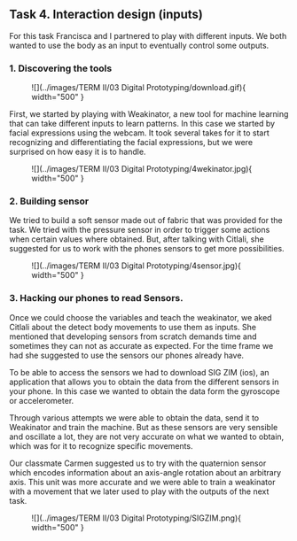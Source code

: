 ## Task 4. Interaction design (inputs)

For this task Francisca and I partnered to play with different inputs. We both wanted to use the body as an input to eventually control some outputs. 

### 1.	Discovering the tools

<figure markdown>
  ![](../images/TERM II/03 Digital Prototyping/download.gif){ width="500" } 
</figure>

First, we started by playing with Weakinator, a new tool for machine learning that can take different inputs to learn patterns. In this case we started by facial expressions using the webcam.
It took several takes for it to start recognizing and differentiating the facial expressions, but we were surprised on how easy it is to handle. 

<figure markdown>
  ![](../images/TERM II/03 Digital Prototyping/4wekinator.jpg){ width="500" } 
</figure>

### 2.	Building sensor

We tried to build a soft sensor made out of fabric that was provided for the task. We tried with the pressure sensor in order to trigger some actions when certain values where obtained. But, after talking with Citlali, she suggested for us to work with the phones sensors to get more possibilities.

<figure markdown>
  ![](../images/TERM II/03 Digital Prototyping/4sensor.jpg){ width="500" } 
</figure>

### 3.	Hacking our phones to read Sensors.
Once we could choose the variables and teach the weakinator, we aked Citlali about the detect body movements to use them as inputs. She mentioned that developing sensors from scratch demands time and sometimes they can not as accurate as expected. For the time frame we had she suggested to use the sensors our phones already have.

To be able to access the sensors we had to download SIG ZIM (ios), an application that allows you to obtain the data from the different sensors in your phone. In this case we wanted to obtain the data form the gyroscope or accelerometer.

Through various attempts we were able to obtain the data, send it to Weakinator and train the machine. But as these sensors are very sensible and oscillate a lot, they are not very accurate on what we wanted to obtain, which was for it to recognize specific movements. 

Our classmate Carmen suggested us to try with the quaternion sensor which encodes information about an axis-angle rotation about an arbitrary axis. This unit was more accurate and we were able to train a weakinator with a movement that we later used to play with the outputs of the next task.

<figure markdown>
  ![](../images/TERM II/03 Digital Prototyping/SIGZIM.png){ width="500" } 
</figure>
















